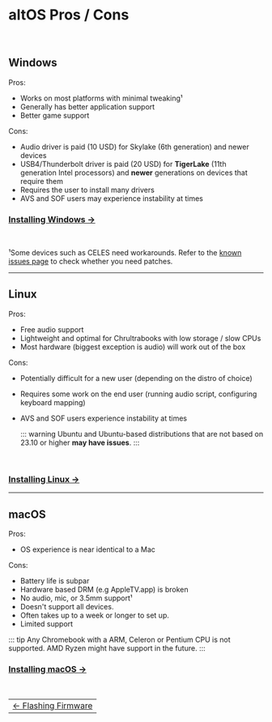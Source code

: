 # altOS Pros / Cons

<br>

## Windows

Pros:
* Works on most platforms with minimal tweaking¹
* Generally has better application support
* Better game support

Cons: 
* Audio driver is paid (10 USD) for Skylake (6th generation) and newer devices
* USB4/Thunderbolt driver is paid (20 USD) for **TigerLake** (11th generation Intel processors) and **newer** generations on devices that require them
* Requires the user to install many drivers
* AVS and SOF users may experience instability at times

### [Installing Windows →](installing-windows.html) 

<br>

¹Some devices such as CELES need workarounds. Refer to the [known issues page](known-issues.html) to check whether you need patches.

---

## Linux

Pros:
* Free audio support 
* Lightweight and optimal for Chrultrabooks with low storage / slow CPUs
* Most hardware (biggest exception is audio) will work out of the box

Cons:
* Potentially difficult for a new user (depending on the distro of choice)
* Requires some work on the end user (running audio script, configuring keyboard mapping)
* AVS and SOF users experience instability at times

   ::: warning
   Ubuntu and Ubuntu-based distributions that are not based on 23.10 or higher **may have issues**.
   :::

<br>

### [Installing Linux →](installing-linux.html)

---

## macOS

Pros:
* OS experience is near identical to a Mac

Cons:
* Battery life is subpar
* Hardware based DRM (e.g AppleTV.app) is broken
* No audio, mic, or 3.5mm support¹
* Doesn't support all devices.
* Often takes up to a week or longer to set up.
* Limited support

::: tip
Any Chromebook with a ARM, Celeron or Pentium CPU is not supported. AMD Ryzen might have support in the future.
:::

### [Installing macOS →](installing-macos.html)

<br>

<table>
<tr>
<td class="navtable">
<a href="flashing-firmware.html">← Flashing Firmware</a> 
</td>
</tr>
</table>

